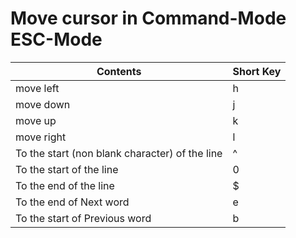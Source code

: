 # Move cursor in Command-Mode ESC-Mode
| Contents                                            | Short Key |
|-----------------------------------------------------|-----------|
| move left                                           | h         |
| move down                                           | j         |
| move up                                             | k         |
| move right                                          | l         |
| To the start (non blank character) of the line      | ^         |
| To the start of the line                            | 0         |
| To the end of the line                              | $         |
| To the end of Next word                             | e         |
| To the start of Previous word                       | b         | 
